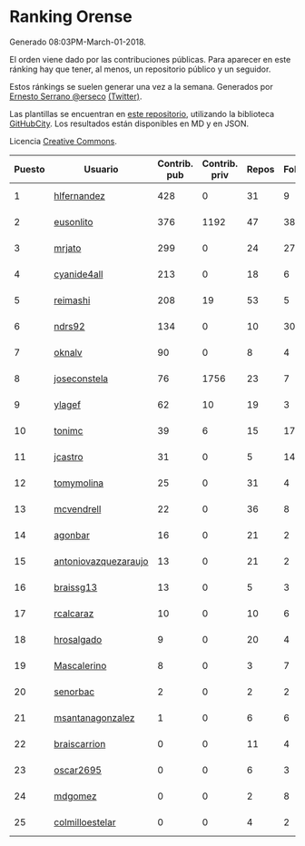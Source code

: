 # Ranking Orense

Generado 08:03PM-March-01-2018.

El orden viene dado por las contribuciones públicas. Para aparecer en este ránking hay que tener, al menos, un repositorio público y un seguidor.

Estos ránkings se suelen generar una vez a la semana. Generados por [Ernesto Serrano @erseco](https://github.com/erseco/) [(Twitter)](https://twitter.com/erseco).

Las plantillas se encuentran en [este repositorio](https://github.com/iblancasa/GH-Spanish-Ranking), utilizando la biblioteca [GitHubCity](https://github.com/iblancasa/GitHubCity). Los resultados están disponibles en MD y en JSON.

Licencia [Creative Commons](https://creativecommons.org/licenses/by/4.0/).

| Puesto   |  Usuario  | Contrib. pub | Contrib. priv |Repos| Followers | Desde |  Avatar  |
|----------|-----------|--------------|---------------|-----|-----------|-------|----------|
|1|[hlfernandez](https://github.com/hlfernandez)|428|0|31|9|2013-01-31|![hlfernandez](https://avatars3.githubusercontent.com/u/3440230)|
|2|[eusonlito](https://github.com/eusonlito)|376|1192|47|38|2011-03-01|![eusonlito](https://avatars2.githubusercontent.com/u/644551)|
|3|[mrjato](https://github.com/mrjato)|299|0|24|27|2013-01-31|![mrjato](https://avatars0.githubusercontent.com/u/3437005)|
|4|[cyanide4all](https://github.com/cyanide4all)|213|0|18|6|2015-10-13|![cyanide4all](https://avatars3.githubusercontent.com/u/15110109)|
|5|[reimashi](https://github.com/reimashi)|208|19|53|5|2013-11-16|![reimashi](https://avatars3.githubusercontent.com/u/5956659)|
|6|[ndrs92](https://github.com/ndrs92)|134|0|10|30|2013-12-10|![ndrs92](https://avatars1.githubusercontent.com/u/6155245)|
|7|[oknalv](https://github.com/oknalv)|90|0|8|4|2014-12-05|![oknalv](https://avatars0.githubusercontent.com/u/10089519)|
|8|[joseconstela](https://github.com/joseconstela)|76|1756|23|7|2014-01-13|![joseconstela](https://avatars0.githubusercontent.com/u/6388629)|
|9|[ylagef](https://github.com/ylagef)|62|10|19|3|2015-11-24|![ylagef](https://avatars0.githubusercontent.com/u/16003702)|
|10|[tonimc](https://github.com/tonimc)|39|6|15|17|2011-04-25|![tonimc](https://avatars2.githubusercontent.com/u/750002)|
|11|[jcastro](https://github.com/jcastro)|31|0|5|14|2010-01-26|![jcastro](https://avatars0.githubusercontent.com/u/190036)|
|12|[tomymolina](https://github.com/tomymolina)|25|0|31|4|2012-01-06|![tomymolina](https://avatars2.githubusercontent.com/u/1309445)|
|13|[mcvendrell](https://github.com/mcvendrell)|22|0|36|8|2012-06-18|![mcvendrell](https://avatars1.githubusercontent.com/u/1863001)|
|14|[agonbar](https://github.com/agonbar)|16|0|21|2|2012-03-19|![agonbar](https://avatars1.githubusercontent.com/u/1553211)|
|15|[antoniovazquezaraujo](https://github.com/antoniovazquezaraujo)|13|0|21|2|2011-08-17|![antoniovazquezaraujo](https://avatars0.githubusercontent.com/u/987077)|
|16|[braissg13](https://github.com/braissg13)|13|0|5|3|2016-11-03|![braissg13](https://avatars3.githubusercontent.com/u/23237528)|
|17|[rcalcaraz](https://github.com/rcalcaraz)|10|0|10|6|2013-10-24|![rcalcaraz](https://avatars3.githubusercontent.com/u/5764920)|
|18|[hrosalgado](https://github.com/hrosalgado)|9|0|20|4|2014-11-24|![hrosalgado](https://avatars2.githubusercontent.com/u/9938772)|
|19|[Mascalerino](https://github.com/Mascalerino)|8|0|3|7|2014-12-05|![Mascalerino](https://avatars0.githubusercontent.com/u/10086067)|
|20|[senorbac](https://github.com/senorbac)|2|0|2|2|2009-11-28|![senorbac](https://avatars3.githubusercontent.com/u/159061)|
|21|[msantanagonzalez](https://github.com/msantanagonzalez)|1|0|6|6|2014-09-22|![msantanagonzalez](https://avatars2.githubusercontent.com/u/8866635)|
|22|[braiscarrion](https://github.com/braiscarrion)|0|0|11|4|2013-12-29|![braiscarrion](https://avatars0.githubusercontent.com/u/6281857)|
|23|[oscar2695](https://github.com/oscar2695)|0|0|6|3|2013-10-24|![oscar2695](https://avatars0.githubusercontent.com/u/5764349)|
|24|[mdgomez](https://github.com/mdgomez)|0|0|2|8|2014-11-26|![mdgomez](https://avatars1.githubusercontent.com/u/9967701)|
|25|[colmilloestelar](https://github.com/colmilloestelar)|0|0|4|2|2015-10-13|![colmilloestelar](https://avatars3.githubusercontent.com/u/15110085)|
